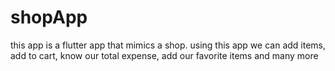 # shopApp
this app is a flutter app that mimics a shop. using this app we can add items, add to cart, know our total expense, add our favorite items and many more
